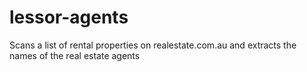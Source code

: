 # lessor-agents
Scans a list of rental properties on realestate.com.au and extracts the names of the real estate agents
